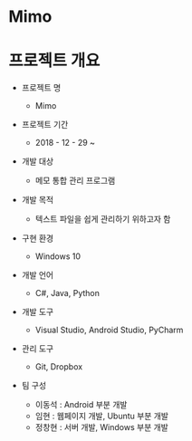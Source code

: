# Mimo

# 프로젝트 개요
- 프로젝트 명
  * Mimo

- 프로젝트 기간
  * 2018 - 12 - 29 ~

- 개발 대상
  * 메모 통합 관리 프로그램

- 개발 목적
  * 텍스트 파일을 쉽게 관리하기 위하고자 함

- 구현 환경
  * Windows 10

- 개발 언어
  * C#, Java, Python

- 개발 도구
  * Visual Studio, Android Studio, PyCharm

- 관리 도구
  * Git, Dropbox

- 팀 구성
  * 이동석 : Android 부분 개발
  * 임현 : 웹페이지 개발, Ubuntu 부분 개발
  * 정창현 : 서버 개발, Windows 부분 개발
